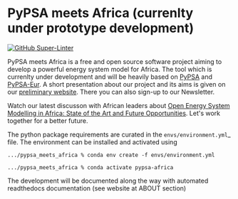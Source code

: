 # PyPSA meets Africa (currenlty under prototype development)

[![GitHub Super-Linter](https://github.com/pz-max/pypsa-meets-africa/workflows/Lint%20Code%20Base/badge.svg)](https://github.com/marketplace/actions/super-linter)


PyPSA meets Africa is a free and open source software project aiming to develop a powerful energy system model for Africa. The tool which is currenlty under development and will be heavily based on [PyPSA](https://pypsa.readthedocs.io/en/latest/) and [PyPSA-Eur](https://pypsa-eur.readthedocs.io/en/latest/). A short presentation about our project and its aims is given on our [preliminary website](https://max-parzen.github.io/Project_PyPSA_Africa.html). There you can also sign-up to our Newsletter. 

Watch our latest discusson with African leaders about [Open Energy System Modelling in Africa: State of the Art and Future Opportunities](https://www.youtube.com/watch?v=E0V0T4U9nmQ). Let's work together for a better future.


The python package requirements are curated in the `envs/environment.yml`_ file.
The environment can be installed and activated using

    .../pypsa_meets_africa % conda env create -f envs/environment.yml

    .../pypsa_meets_africa % conda activate pypsa-africa

The development will be documented along the way with automated readthedocs documentation (see website at ABOUT section)
